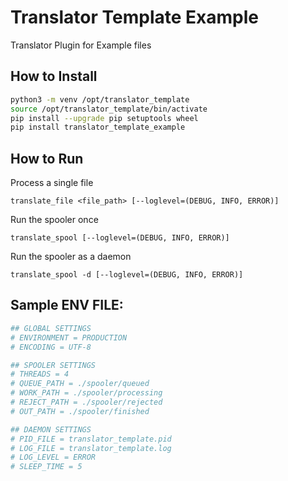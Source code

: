 # Translator Template Example

Translator Plugin for Example files

## How to Install

```bash
python3 -m venv /opt/translator_template
source /opt/translator_template/bin/activate
pip install --upgrade pip setuptools wheel
pip install translator_template_example
```

## How to Run

Process a single file

`translate_file <file_path> [--loglevel=(DEBUG, INFO, ERROR)]`

Run the spooler once

`translate_spool [--loglevel=(DEBUG, INFO, ERROR)]`

Run the spooler as a daemon

`translate_spool -d [--loglevel=(DEBUG, INFO, ERROR)]`

## Sample ENV FILE:

```bash
## GLOBAL SETTINGS
# ENVIRONMENT = PRODUCTION
# ENCODING = UTF-8

## SPOOLER SETTINGS
# THREADS = 4
# QUEUE_PATH = ./spooler/queued
# WORK_PATH = ./spooler/processing
# REJECT_PATH = ./spooler/rejected
# OUT_PATH = ./spooler/finished

## DAEMON SETTINGS
# PID_FILE = translator_template.pid
# LOG_FILE = translator_template.log
# LOG_LEVEL = ERROR
# SLEEP_TIME = 5
```
